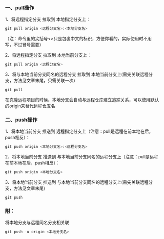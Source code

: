 ### 一、pull操作

1、将远程指定分支 拉取到 本地指定分支上：

```java
git pull origin <远程分支名>:<本地分支名>
```

（注：命令里的尖括号<>只是包裹中文的标识，方便你看的，实际使用时不用写，不过冒号需要）

2、将远程指定分支 拉取到 本地当前分支上：

```java
git pull origin <远程分支名>
```

3、将与本地当前分支同名的远程分支 拉取到 本地当前分支上(需先关联远程分支，方法见文章末尾，只需关联一次)

```java
git pull
```

在克隆远程项目的时候，本地分支会自动与远程仓库建立追踪关系，可以使用默认的origin来替代远程仓库名

### 二、push操作

1、将本地当前分支 推送到 远程指定分支上（注意：pull是远程在前本地在后，push相反）：

```java
git push origin <本地分支名>:<远程分支名>
```

2、将本地当前分支 推送到 与本地当前分支同名的远程分支上（注意：pull是远程在前本地在后，push相反）：

```java
git push origin <本地分支名>
```

3、将本地当前分支 推送到 与本地当前分支同名的远程分支上(需先关联远程分支，方法见文章末尾)

```java
git push
```

### 附：

将本地分支与远程同名分支相关联

```java
git push -u origin <本地分支名>
```